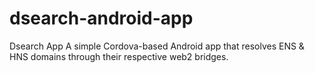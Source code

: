 # dsearch-android-app
 Dsearch App  A simple Cordova-based Android app that resolves ENS &amp; HNS domains through their respective web2 bridges. 
